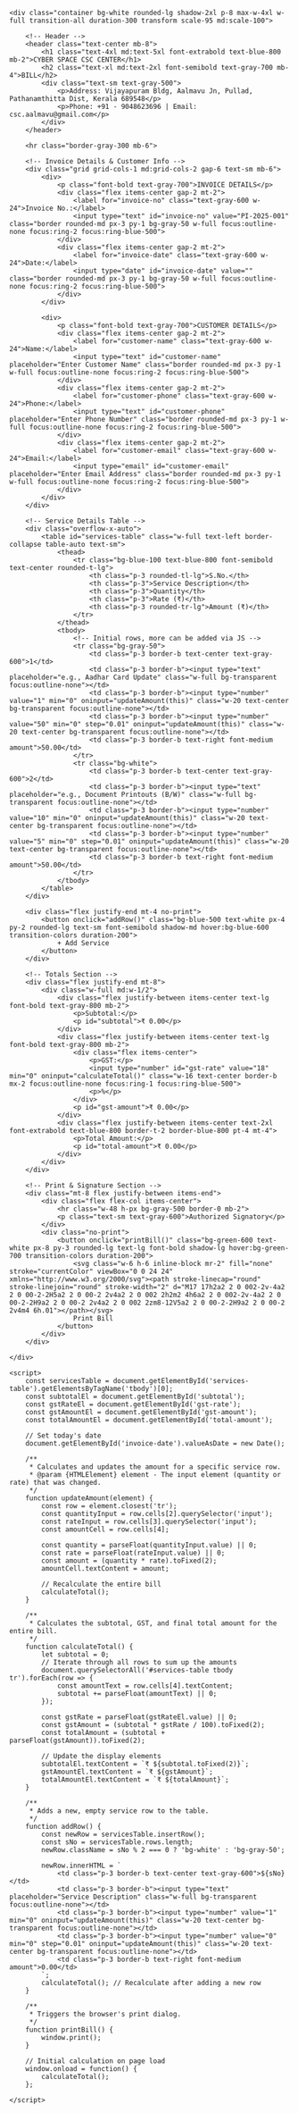 <html lang="en">
<head>
    <meta charset="UTF-8">
    <meta name="viewport" content="width=device-width, initial-scale=1.0">
    <title>Cyber Space CSC Bill</title>
    <!-- Tailwind CSS for modern styling -->
    <script src="https://cdn.tailwindcss.com"></script>
    <style>
        @import url('https://fonts.googleapis.com/css2?family=Inter:wght@400;600;700&display=swap');
        body {
            font-family: 'Inter', sans-serif;
            -webkit-font-smoothing: antialiased;
            -moz-osx-font-smoothing: grayscale;
        }
        /* Custom styles for printing */
        @media print {
            .no-print {
                display: none !important;
            }
            body {
                background-color: #fff;
            }
            .container {
                box-shadow: none !important;
                border: 1px solid #000;
                padding: 1rem !important;
                margin: 0 !important;
                border-radius: 0;
            }
        }
    </style>
</head>
<body class="bg-gray-100 flex items-center justify-center p-4 min-h-screen">

    <div class="container bg-white rounded-lg shadow-2xl p-8 max-w-4xl w-full transition-all duration-300 transform scale-95 md:scale-100">
        
        <!-- Header -->
        <header class="text-center mb-8">
            <h1 class="text-4xl md:text-5xl font-extrabold text-blue-800 mb-2">CYBER SPACE CSC CENTER</h1>
            <h2 class="text-xl md:text-2xl font-semibold text-gray-700 mb-4">BILL</h2>
            <div class="text-sm text-gray-500">
                <p>Address: Vijayapuram Bldg, Aalmavu Jn, Pullad, Pathanamthitta Dist, Kerala 689548</p>
                <p>Phone: +91 - 9048623696 | Email: csc.aalmavu@gmail.com</p>
            </div>
        </header>

        <hr class="border-gray-300 mb-6">

        <!-- Invoice Details & Customer Info -->
        <div class="grid grid-cols-1 md:grid-cols-2 gap-6 text-sm mb-6">
            <div>
                <p class="font-bold text-gray-700">INVOICE DETAILS</p>
                <div class="flex items-center gap-2 mt-2">
                    <label for="invoice-no" class="text-gray-600 w-24">Invoice No.:</label>
                    <input type="text" id="invoice-no" value="PI-2025-001" class="border rounded-md px-3 py-1 bg-gray-50 w-full focus:outline-none focus:ring-2 focus:ring-blue-500">
                </div>
                <div class="flex items-center gap-2 mt-2">
                    <label for="invoice-date" class="text-gray-600 w-24">Date:</label>
                    <input type="date" id="invoice-date" value="" class="border rounded-md px-3 py-1 bg-gray-50 w-full focus:outline-none focus:ring-2 focus:ring-blue-500">
                </div>
            </div>
            
            <div>
                <p class="font-bold text-gray-700">CUSTOMER DETAILS</p>
                <div class="flex items-center gap-2 mt-2">
                    <label for="customer-name" class="text-gray-600 w-24">Name:</label>
                    <input type="text" id="customer-name" placeholder="Enter Customer Name" class="border rounded-md px-3 py-1 w-full focus:outline-none focus:ring-2 focus:ring-blue-500">
                </div>
                <div class="flex items-center gap-2 mt-2">
                    <label for="customer-phone" class="text-gray-600 w-24">Phone:</label>
                    <input type="text" id="customer-phone" placeholder="Enter Phone Number" class="border rounded-md px-3 py-1 w-full focus:outline-none focus:ring-2 focus:ring-blue-500">
                </div>
                <div class="flex items-center gap-2 mt-2">
                    <label for="customer-email" class="text-gray-600 w-24">Email:</label>
                    <input type="email" id="customer-email" placeholder="Enter Email Address" class="border rounded-md px-3 py-1 w-full focus:outline-none focus:ring-2 focus:ring-blue-500">
                </div>
            </div>
        </div>

        <!-- Service Details Table -->
        <div class="overflow-x-auto">
            <table id="services-table" class="w-full text-left border-collapse table-auto text-sm">
                <thead>
                    <tr class="bg-blue-100 text-blue-800 font-semibold text-center rounded-t-lg">
                        <th class="p-3 rounded-tl-lg">S.No.</th>
                        <th class="p-3">Service Description</th>
                        <th class="p-3">Quantity</th>
                        <th class="p-3">Rate (₹)</th>
                        <th class="p-3 rounded-tr-lg">Amount (₹)</th>
                    </tr>
                </thead>
                <tbody>
                    <!-- Initial rows, more can be added via JS -->
                    <tr class="bg-gray-50">
                        <td class="p-3 border-b text-center text-gray-600">1</td>
                        <td class="p-3 border-b"><input type="text" placeholder="e.g., Aadhar Card Update" class="w-full bg-transparent focus:outline-none"></td>
                        <td class="p-3 border-b"><input type="number" value="1" min="0" oninput="updateAmount(this)" class="w-20 text-center bg-transparent focus:outline-none"></td>
                        <td class="p-3 border-b"><input type="number" value="50" min="0" step="0.01" oninput="updateAmount(this)" class="w-20 text-center bg-transparent focus:outline-none"></td>
                        <td class="p-3 border-b text-right font-medium amount">50.00</td>
                    </tr>
                    <tr class="bg-white">
                        <td class="p-3 border-b text-center text-gray-600">2</td>
                        <td class="p-3 border-b"><input type="text" placeholder="e.g., Document Printouts (B/W)" class="w-full bg-transparent focus:outline-none"></td>
                        <td class="p-3 border-b"><input type="number" value="10" min="0" oninput="updateAmount(this)" class="w-20 text-center bg-transparent focus:outline-none"></td>
                        <td class="p-3 border-b"><input type="number" value="5" min="0" step="0.01" oninput="updateAmount(this)" class="w-20 text-center bg-transparent focus:outline-none"></td>
                        <td class="p-3 border-b text-right font-medium amount">50.00</td>
                    </tr>
                </tbody>
            </table>
        </div>

        <div class="flex justify-end mt-4 no-print">
            <button onclick="addRow()" class="bg-blue-500 text-white px-4 py-2 rounded-lg text-sm font-semibold shadow-md hover:bg-blue-600 transition-colors duration-200">
                + Add Service
            </button>
        </div>

        <!-- Totals Section -->
        <div class="flex justify-end mt-8">
            <div class="w-full md:w-1/2">
                <div class="flex justify-between items-center text-lg font-bold text-gray-800 mb-2">
                    <p>Subtotal:</p>
                    <p id="subtotal">₹ 0.00</p>
                </div>
                <div class="flex justify-between items-center text-lg font-bold text-gray-800 mb-2">
                    <div class="flex items-center">
                        <p>GST:</p>
                        <input type="number" id="gst-rate" value="18" min="0" oninput="calculateTotal()" class="w-16 text-center border-b mx-2 focus:outline-none focus:ring-1 focus:ring-blue-500">
                        <p>%</p>
                    </div>
                    <p id="gst-amount">₹ 0.00</p>
                </div>
                <div class="flex justify-between items-center text-2xl font-extrabold text-blue-800 border-t-2 border-blue-800 pt-4 mt-4">
                    <p>Total Amount:</p>
                    <p id="total-amount">₹ 0.00</p>
                </div>
            </div>
        </div>

        <!-- Print & Signature Section -->
        <div class="mt-8 flex justify-between items-end">
            <div class="flex flex-col items-center">
                <hr class="w-48 h-px bg-gray-500 border-0 mb-2">
                <p class="text-sm text-gray-600">Authorized Signatory</p>
            </div>
            <div class="no-print">
                <button onclick="printBill()" class="bg-green-600 text-white px-8 py-3 rounded-lg text-lg font-bold shadow-lg hover:bg-green-700 transition-colors duration-200">
                    <svg class="w-6 h-6 inline-block mr-2" fill="none" stroke="currentColor" viewBox="0 0 24 24" xmlns="http://www.w3.org/2000/svg"><path stroke-linecap="round" stroke-linejoin="round" stroke-width="2" d="M17 17h2a2 2 0 002-2v-4a2 2 0 00-2-2H5a2 2 0 00-2 2v4a2 2 0 002 2h2m2 4h6a2 2 0 002-2v-4a2 2 0 00-2-2H9a2 2 0 00-2 2v4a2 2 0 002 2zm8-12V5a2 2 0 00-2-2H9a2 2 0 00-2 2v4m4 6h.01"></path></svg>
                    Print Bill
                </button>
            </div>
        </div>

    </div>

    <script>
        const servicesTable = document.getElementById('services-table').getElementsByTagName('tbody')[0];
        const subtotalEl = document.getElementById('subtotal');
        const gstRateEl = document.getElementById('gst-rate');
        const gstAmountEl = document.getElementById('gst-amount');
        const totalAmountEl = document.getElementById('total-amount');

        // Set today's date
        document.getElementById('invoice-date').valueAsDate = new Date();

        /**
         * Calculates and updates the amount for a specific service row.
         * @param {HTMLElement} element - The input element (quantity or rate) that was changed.
         */
        function updateAmount(element) {
            const row = element.closest('tr');
            const quantityInput = row.cells[2].querySelector('input');
            const rateInput = row.cells[3].querySelector('input');
            const amountCell = row.cells[4];

            const quantity = parseFloat(quantityInput.value) || 0;
            const rate = parseFloat(rateInput.value) || 0;
            const amount = (quantity * rate).toFixed(2);
            amountCell.textContent = amount;

            // Recalculate the entire bill
            calculateTotal();
        }

        /**
         * Calculates the subtotal, GST, and final total amount for the entire bill.
         */
        function calculateTotal() {
            let subtotal = 0;
            // Iterate through all rows to sum up the amounts
            document.querySelectorAll('#services-table tbody tr').forEach(row => {
                const amountText = row.cells[4].textContent;
                subtotal += parseFloat(amountText) || 0;
            });

            const gstRate = parseFloat(gstRateEl.value) || 0;
            const gstAmount = (subtotal * gstRate / 100).toFixed(2);
            const totalAmount = (subtotal + parseFloat(gstAmount)).toFixed(2);

            // Update the display elements
            subtotalEl.textContent = `₹ ${subtotal.toFixed(2)}`;
            gstAmountEl.textContent = `₹ ${gstAmount}`;
            totalAmountEl.textContent = `₹ ${totalAmount}`;
        }

        /**
         * Adds a new, empty service row to the table.
         */
        function addRow() {
            const newRow = servicesTable.insertRow();
            const sNo = servicesTable.rows.length;
            newRow.className = sNo % 2 === 0 ? 'bg-white' : 'bg-gray-50';

            newRow.innerHTML = `
                <td class="p-3 border-b text-center text-gray-600">${sNo}</td>
                <td class="p-3 border-b"><input type="text" placeholder="Service Description" class="w-full bg-transparent focus:outline-none"></td>
                <td class="p-3 border-b"><input type="number" value="1" min="0" oninput="updateAmount(this)" class="w-20 text-center bg-transparent focus:outline-none"></td>
                <td class="p-3 border-b"><input type="number" value="0" min="0" step="0.01" oninput="updateAmount(this)" class="w-20 text-center bg-transparent focus:outline-none"></td>
                <td class="p-3 border-b text-right font-medium amount">0.00</td>
            `;
            calculateTotal(); // Recalculate after adding a new row
        }

        /**
         * Triggers the browser's print dialog.
         */
        function printBill() {
            window.print();
        }

        // Initial calculation on page load
        window.onload = function() {
            calculateTotal();
        };

    </script>
</body>
</html>
